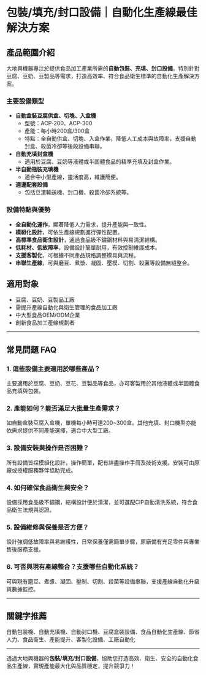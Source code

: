 # 包裝/填充/封口設備｜自動化生產線最佳解決方案

## 產品範圍介紹

大地興機器專注於提供食品加工產業所需的**自動包裝、充填、封口設備**，特別針對豆腐、豆奶、豆製品等需求，打造高效率、符合食品衛生標準的自動化生產解決方案。

### 主要設備類型

- **自動盒裝豆腐供盒、切塊、入盒機**
  - 型號：ACP-200、ACP-300
  - 產能：每小時200盒/300盒
  - 特點：全自動供盒、切塊、入盒作業，降低人工成本與故障率，支援自動封盒、殺菌冷卻等後段設備串聯。
- **自動充填封盒機**
  - 適用於豆腐、豆奶等液體或半固體食品的精準充填及封盒作業。
- **半自動瓶裝充填機**
  - 適合中小型產線，靈活度高，維護簡便。
- **週邊配套設備**
  - 包括豆渣輸送機、封口機、殺菌冷卻系統等。

### 設備特點與優勢

- **全自動化運作**，顯著降低人力需求，提升產能與一致性。
- **模組化設計**，可依生產線規劃進行彈性配置。
- **高標準食品衛生設計**，通過食品級不鏽鋼材料與易清潔結構。
- **低耗材、低故障率**，設備設計簡單耐用，有效控制維護成本。
- **支援客製化**，可根據不同產品規格調整模具與流程。
- **串聯生產線**，可與磨豆、煮漿、凝固、壓模、切割、殺菌等設備無縫整合。

## 適用對象

- 豆腐、豆奶、豆製品工廠
- 需提升產線自動化與衛生管理的食品加工廠
- 中大型食品OEM/ODM企業
- 創新食品加工產線規劃者

---

## 常見問題 FAQ

### 1. 這些設備主要適用於哪些產品？
主要適用於豆腐、豆奶、豆花、豆製品等食品，亦可客製用於其他液體或半固體食品充填與包裝。

### 2. 產能如何？能否滿足大批量生產需求？
如自動盒裝豆腐入盒機，單機每小時可達200~300盒。其他充填、封口機型亦能依需求提供不同產能選擇，適合中大型工廠。

### 3. 設備安裝與操作是否困難？
所有設備皆採模組化設計，操作簡單，配有詳盡操作手冊及技術支援。安裝可由原廠或授權服務夥伴協助完成。

### 4. 如何確保食品衛生與安全？
設備採用食品級不鏽鋼，結構設計便於清潔，並可選配CIP自動清洗系統，符合食品衛生法規與認證。

### 5. 設備維修與保養是否方便？
設計強調低故障率與易維護性，日常保養僅需簡單步驟，原廠備有充足零件與專業售後服務支援。

### 6. 可否與現有產線整合？支援哪些自動化系統？
可與現有磨豆、煮漿、凝固、壓制、切割、殺菌等設備串聯，支援產線自動化升級與數據監控。

---

## 關鍵字推薦

自動包裝機、自動充填機、自動封口機、豆腐盒裝設備、食品自動化生產線、節省人力、食品衛生、產能提升、客製化設備、工廠自動化

---

透過大地興機器的**包裝/填充/封口設備**，協助您打造高效、衛生、安全的自動化食品生產線，實現產能最大化與品質穩定，提升競爭力！

